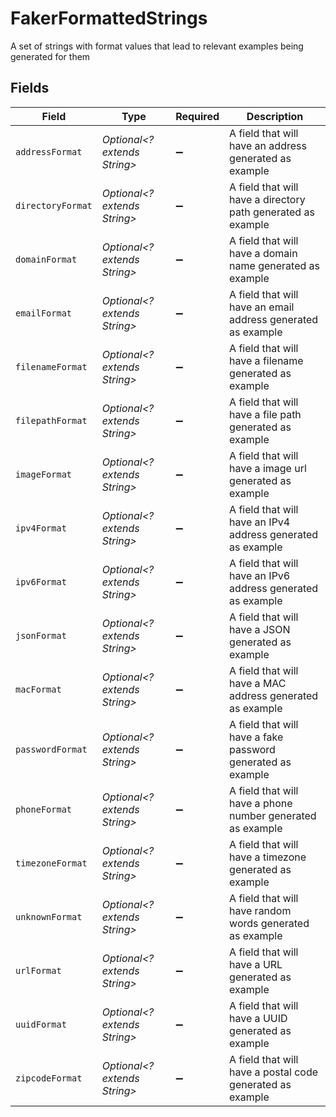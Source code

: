 # FakerFormattedStrings

A set of strings with format values that lead to relevant examples being generated for them


## Fields

| Field                                                        | Type                                                         | Required                                                     | Description                                                  |
| ------------------------------------------------------------ | ------------------------------------------------------------ | ------------------------------------------------------------ | ------------------------------------------------------------ |
| `addressFormat`                                              | *Optional<? extends String>*                                 | :heavy_minus_sign:                                           | A field that will have an address generated as example       |
| `directoryFormat`                                            | *Optional<? extends String>*                                 | :heavy_minus_sign:                                           | A field that will have a directory path generated as example |
| `domainFormat`                                               | *Optional<? extends String>*                                 | :heavy_minus_sign:                                           | A field that will have a domain name generated as example    |
| `emailFormat`                                                | *Optional<? extends String>*                                 | :heavy_minus_sign:                                           | A field that will have an email address generated as example |
| `filenameFormat`                                             | *Optional<? extends String>*                                 | :heavy_minus_sign:                                           | A field that will have a filename generated as example       |
| `filepathFormat`                                             | *Optional<? extends String>*                                 | :heavy_minus_sign:                                           | A field that will have a file path generated as example      |
| `imageFormat`                                                | *Optional<? extends String>*                                 | :heavy_minus_sign:                                           | A field that will have a image url generated as example      |
| `ipv4Format`                                                 | *Optional<? extends String>*                                 | :heavy_minus_sign:                                           | A field that will have an IPv4 address generated as example  |
| `ipv6Format`                                                 | *Optional<? extends String>*                                 | :heavy_minus_sign:                                           | A field that will have an IPv6 address generated as example  |
| `jsonFormat`                                                 | *Optional<? extends String>*                                 | :heavy_minus_sign:                                           | A field that will have a JSON generated as example           |
| `macFormat`                                                  | *Optional<? extends String>*                                 | :heavy_minus_sign:                                           | A field that will have a MAC address generated as example    |
| `passwordFormat`                                             | *Optional<? extends String>*                                 | :heavy_minus_sign:                                           | A field that will have a fake password generated as example  |
| `phoneFormat`                                                | *Optional<? extends String>*                                 | :heavy_minus_sign:                                           | A field that will have a phone number generated as example   |
| `timezoneFormat`                                             | *Optional<? extends String>*                                 | :heavy_minus_sign:                                           | A field that will have a timezone generated as example       |
| `unknownFormat`                                              | *Optional<? extends String>*                                 | :heavy_minus_sign:                                           | A field that will have random words generated as example     |
| `urlFormat`                                                  | *Optional<? extends String>*                                 | :heavy_minus_sign:                                           | A field that will have a URL generated as example            |
| `uuidFormat`                                                 | *Optional<? extends String>*                                 | :heavy_minus_sign:                                           | A field that will have a UUID generated as example           |
| `zipcodeFormat`                                              | *Optional<? extends String>*                                 | :heavy_minus_sign:                                           | A field that will have a postal code generated as example    |